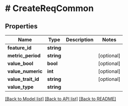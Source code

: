# # CreateReqCommon

## Properties

Name | Type | Description | Notes
------------ | ------------- | ------------- | -------------
**feature_id** | **string** |  |
**metric_period** | **string** |  | [optional]
**value_bool** | **bool** |  | [optional]
**value_numeric** | **int** |  | [optional]
**value_trait_id** | **string** |  | [optional]
**value_type** | **string** |  |

[[Back to Model list]](../../README.md#models) [[Back to API list]](../../README.md#endpoints) [[Back to README]](../../README.md)

